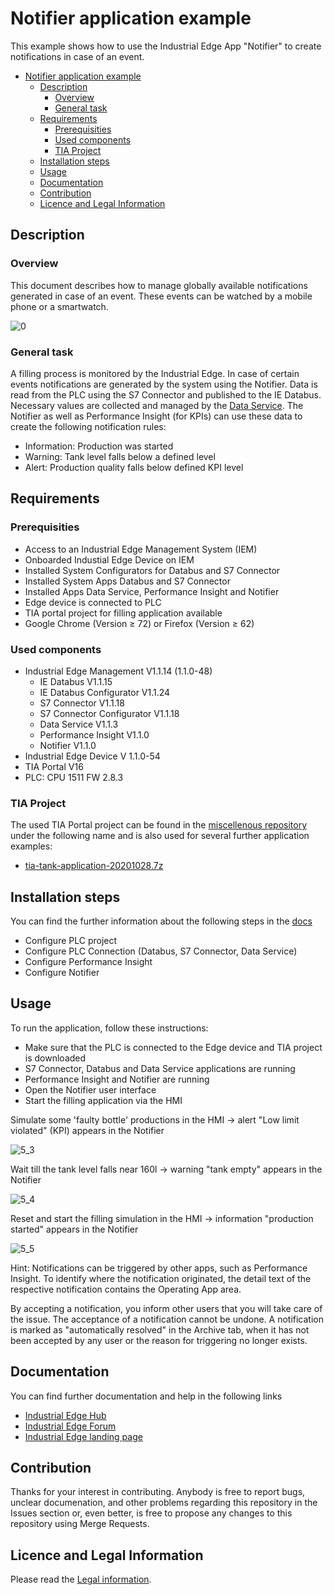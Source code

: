 # Notifier application example

This example shows how to use the Industrial Edge App "Notifier" to create notifications in case of an event.

- [Notifier application example](#notifier-application-example)
  - [Description](#description)
    - [Overview](#overview)
    - [General task](#general-task)
  - [Requirements](#requirements)
    - [Prerequisities](#prerequisities)
    - [Used components](#used-components)
    - [TIA Project](#tia-project)
  - [Installation steps](#installation-steps)
  - [Usage](#usage)
  - [Documentation](#documentation)
  - [Contribution](#contribution)
  - [Licence and Legal Information](#licence-and-legal-information)

## Description

### Overview

This document describes how to manage globally available notifications generated in case of an event.
These events can be watched by a mobile phone or a smartwatch.

![0](docs/graphics/0_Overview.PNG)

### General task

A filling process is monitored by the Industrial Edge. In case of certain events notifications are generated by the system using the Notifier.
Data is read from the PLC using the S7 Connector and published to the IE Databus.
Necessary values are collected and managed by the [Data Service](https://github.com/industrial-edge/data-service).
The Notifier as well as Performance Insight (for KPIs) can use these data to create the following notification rules:

- Information: Production was started
- Warning: Tank level falls below a defined level
- Alert: Production quality falls below defined KPI level

## Requirements

### Prerequisities

- Access to an Industrial Edge Management System (IEM)
- Onboarded Industial Edge Device on IEM
- Installed System Configurators for Databus and S7 Connector
- Installed System Apps Databus and S7 Connector
- Installed Apps Data Service, Performance Insight and Notifier
- Edge device is connected to PLC
- TIA portal project for filling application available
- Google Chrome (Version ≥ 72) or Firefox (Version ≥ 62)

### Used components

- Industrial Edge Management V1.1.14 (1.1.0-48)
  - IE Databus V1.1.15
  - IE Databus Configurator V1.1.24
  - S7 Connector V1.1.18
  - S7 Connector Configurator V1.1.18
  - Data Service V1.1.3
  - Performance Insight V1.1.0
  - Notifier V1.1.0
- Industrial Edge Device V 1.1.0-54
- TIA Portal V16
- PLC: CPU 1511 FW 2.8.3

### TIA Project

The used TIA Portal project can be found in the [miscellenous repository](https://github.com/industrial-edge/miscellenous) under the following name and is also used for several further application examples:

- [tia-tank-application-20201028.7z](https://github.com/industrial-edge/miscellenous/blob/main/tia-tank-application-20201028.7z)

## Installation steps

You can find the further information about the following steps in the [docs](docs/Installation.md)

- Configure PLC project
- Configure PLC Connection (Databus, S7 Connector, Data Service)
- Configure Performance Insight
- Configure Notifier

## Usage

To run the application, follow these instructions:

- Make sure that the  PLC is connected to the Edge device and TIA project is downloaded
- S7 Connector, Databus and Data Service applications are running
- Performance Insight and Notifier are running
- Open the Notifier user interface
- Start the filling application via the HMI

Simulate some 'faulty bottle' productions in the HMI
-> alert "Low limit violated" (KPI) appears in the Notifier

![5_3](docs/graphics/5_3_Notifier.PNG)

Wait till the tank level falls near 160l
-> warning "tank empty" appears in the Notifier

![5_4](docs/graphics/5_4_Notifier.PNG)

Reset and start the filling simulation in the HMI
-> information "production started" appears in the Notifier

![5_5](docs/graphics/5_5_Notifier.PNG)

Hint: Notifications can be triggered by other apps, such as Performance Insight.
To identify where the notification originated, the detail text of the respective notification contains the Operating App area.

By accepting a notification, you inform  other users that you will take care of the issue. The acceptance of a notification cannot be undone.
A notification is marked as "automatically resolved" in the Archive tab, when it has not been accepted by any user or the reason for triggering no longer exists.

## Documentation

You can find further documentation and help in the following links
  - [Industrial Edge Hub](https://iehub.eu1.edge.siemens.cloud/#/documentation)
  - [Industrial Edge Forum](https://www.siemens.com/industrial-edge-forum)
  - [Industrial Edge landing page](http://siemens.com/industrial-edge)
  
## Contribution

Thanks for your interest in contributing. Anybody is free to report bugs, unclear documenation, and other problems regarding this repository in the Issues section or, even better, is free to propose any changes to this repository using Merge Requests.

## Licence and Legal Information

Please read the [Legal information](LICENSE.md).
